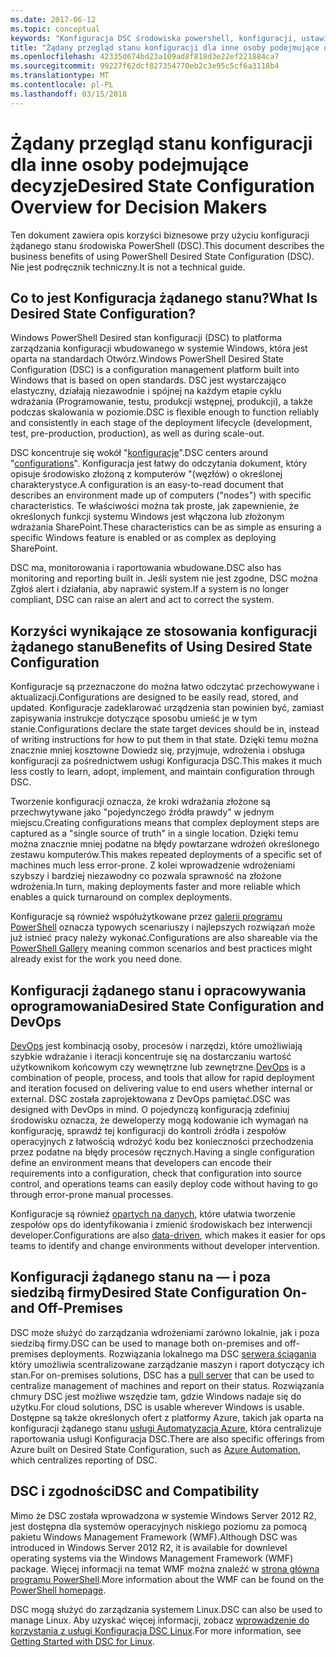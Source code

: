 ```yaml
---
ms.date: 2017-06-12
ms.topic: conceptual
keywords: "Konfiguracja DSC środowiska powershell, konfiguracji, ustawienia"
title: "Żądany przegląd stanu konfiguracji dla inne osoby podejmujące decyzje"
ms.openlocfilehash: 42335d674bd23a109ad8f818d3e22ef221884ca7
ms.sourcegitcommit: 99227f62dcf827354770eb2c3e95c5cf6a3118b4
ms.translationtype: MT
ms.contentlocale: pl-PL
ms.lasthandoff: 03/15/2018
---
```

# <a name="desired-state-configuration-overview-for-decision-makers"></a><span data-ttu-id="b4256-103">Żądany przegląd stanu konfiguracji dla inne osoby podejmujące decyzje</span><span class="sxs-lookup"><span data-stu-id="b4256-103">Desired State Configuration Overview for Decision Makers</span></span>

<span data-ttu-id="b4256-104">Ten dokument zawiera opis korzyści biznesowe przy użyciu konfiguracji żądanego stanu środowiska PowerShell (DSC).</span><span class="sxs-lookup"><span data-stu-id="b4256-104">This document describes the business benefits of using PowerShell Desired State Configuration (DSC).</span></span> <span data-ttu-id="b4256-105">Nie jest podręcznik techniczny.</span><span class="sxs-lookup"><span data-stu-id="b4256-105">It is not a technical guide.</span></span>

## <a name="what-is-desired-state-configuration"></a><span data-ttu-id="b4256-106">Co to jest Konfiguracja żądanego stanu?</span><span class="sxs-lookup"><span data-stu-id="b4256-106">What Is Desired State Configuration?</span></span>

<span data-ttu-id="b4256-107">Windows PowerShell Desired stan konfiguracji (DSC) to platforma zarządzania konfiguracji wbudowanego w systemie Windows, która jest oparta na standardach Otwórz.</span><span class="sxs-lookup"><span data-stu-id="b4256-107">Windows PowerShell Desired State Configuration (DSC) is a configuration management platform built into Windows that is based on open standards.</span></span> <span data-ttu-id="b4256-108">DSC jest wystarczająco elastyczny, działają niezawodnie i spójnej na każdym etapie cyklu wdrażania (Programowanie, testu, produkcji wstępnej, produkcji), a także podczas skalowania w poziomie.</span><span class="sxs-lookup"><span data-stu-id="b4256-108">DSC is flexible enough to function reliably and consistently in each stage of the deployment lifecycle (development, test, pre-production, production), as well as during scale-out.</span></span> 

<span data-ttu-id="b4256-109">DSC koncentruje się wokół "[konfiguracje](https://msdn.microsoft.com/powershell/dsc/configurations)".</span><span class="sxs-lookup"><span data-stu-id="b4256-109">DSC centers around "[configurations](https://msdn.microsoft.com/powershell/dsc/configurations)".</span></span>
<span data-ttu-id="b4256-110">Konfiguracja jest łatwy do odczytania dokument, który opisuje środowisko złożoną z komputerów "(węzłów) o określonej charakterystyce.</span><span class="sxs-lookup"><span data-stu-id="b4256-110">A configuration is an easy-to-read document that describes an environment made up of computers ("nodes") with specific characteristics.</span></span> <span data-ttu-id="b4256-111">Te właściwości można tak proste, jak zapewnienie, że określonych funkcji systemu Windows jest włączona lub złożonym wdrażania SharePoint.</span><span class="sxs-lookup"><span data-stu-id="b4256-111">These characteristics can be as simple as ensuring a specific Windows feature is enabled or as complex as deploying SharePoint.</span></span> 

<span data-ttu-id="b4256-112">DSC ma, monitorowania i raportowania wbudowane.</span><span class="sxs-lookup"><span data-stu-id="b4256-112">DSC also has monitoring and reporting built in.</span></span> <span data-ttu-id="b4256-113">Jeśli system nie jest zgodne, DSC można Zgłoś alert i działania, aby naprawić system.</span><span class="sxs-lookup"><span data-stu-id="b4256-113">If a system is no longer compliant, DSC can raise an alert and act to correct the system.</span></span> 

## <a name="benefits-of-using-desired-state-configuration"></a><span data-ttu-id="b4256-114">Korzyści wynikające ze stosowania konfiguracji żądanego stanu</span><span class="sxs-lookup"><span data-stu-id="b4256-114">Benefits of Using Desired State Configuration</span></span>

<span data-ttu-id="b4256-115">Konfiguracje są przeznaczone do można łatwo odczytać przechowywane i aktualizacji.</span><span class="sxs-lookup"><span data-stu-id="b4256-115">Configurations are designed to be easily read, stored, and updated.</span></span> <span data-ttu-id="b4256-116">Konfiguracje zadeklarować urządzenia stan powinien być, zamiast zapisywania instrukcje dotyczące sposobu umieść je w tym stanie.</span><span class="sxs-lookup"><span data-stu-id="b4256-116">Configurations declare the state target devices should be in, instead of writing instructions for how to put them in that state.</span></span> <span data-ttu-id="b4256-117">Dzięki temu można znacznie mniej kosztowne Dowiedz się, przyjmuje, wdrożenia i obsługa konfiguracji za pośrednictwem usługi Konfiguracja DSC.</span><span class="sxs-lookup"><span data-stu-id="b4256-117">This makes it much less costly to learn, adopt, implement, and maintain configuration through DSC.</span></span> 

<span data-ttu-id="b4256-118">Tworzenie konfiguracji oznacza, że kroki wdrażania złożone są przechwytywane jako "pojedynczego źródła prawdy" w jednym miejscu.</span><span class="sxs-lookup"><span data-stu-id="b4256-118">Creating configurations means that complex deployment steps are captured as a "single source of truth" in a single location.</span></span> <span data-ttu-id="b4256-119">Dzięki temu można znacznie mniej podatne na błędy powtarzane wdrożeń określonego zestawu komputerów.</span><span class="sxs-lookup"><span data-stu-id="b4256-119">This makes repeated deployments of a specific set of machines much less error-prone.</span></span> <span data-ttu-id="b4256-120">Z kolei wprowadzenie wdrożeniami szybszy i bardziej niezawodny co pozwala sprawność na złożone wdrożenia.</span><span class="sxs-lookup"><span data-stu-id="b4256-120">In turn, making deployments faster and more reliable which enables a quick turnaround on complex deployments.</span></span>

<span data-ttu-id="b4256-121">Konfiguracje są również współużytkowane przez [galerii programu PowerShell](https://powershellgallery.com) oznacza typowych scenariuszy i najlepszych rozwiązań może już istnieć pracy należy wykonać.</span><span class="sxs-lookup"><span data-stu-id="b4256-121">Configurations are also shareable via the [PowerShell Gallery](https://powershellgallery.com) meaning common scenarios and best practices might already exist for the work you need done.</span></span>


## <a name="desired-state-configuration-and-devops"></a><span data-ttu-id="b4256-122">Konfiguracji żądanego stanu i opracowywania oprogramowania</span><span class="sxs-lookup"><span data-stu-id="b4256-122">Desired State Configuration and DevOps</span></span>

<span data-ttu-id="b4256-123">[DevOps](http://blogs.technet.com/b/ashleymcglone/archive/2015/11/20/devops-for-n00bs-ie-windows-people.aspx) jest kombinacją osoby, procesów i narzędzi, które umożliwiają szybkie wdrażanie i iteracji koncentruje się na dostarczaniu wartość użytkownikom końcowym czy wewnętrzne lub zewnętrzne.</span><span class="sxs-lookup"><span data-stu-id="b4256-123">[DevOps](http://blogs.technet.com/b/ashleymcglone/archive/2015/11/20/devops-for-n00bs-ie-windows-people.aspx) is a combination of people, process, and tools that allow for rapid deployment and iteration focused on delivering value to end users whether internal or external.</span></span> <span data-ttu-id="b4256-124">DSC została zaprojektowana z DevOps pamiętać.</span><span class="sxs-lookup"><span data-stu-id="b4256-124">DSC was designed with DevOps in mind.</span></span> <span data-ttu-id="b4256-125">O pojedynczą konfiguracją zdefiniuj środowisku oznacza, że deweloperzy mogą kodowanie ich wymagań na konfigurację, sprawdź tej konfiguracji do kontroli źródła i zespołów operacyjnych z łatwością wdrożyć kodu bez konieczności przechodzenia przez podatne na błędy procesów ręcznych.</span><span class="sxs-lookup"><span data-stu-id="b4256-125">Having a single configuration define an environment means that developers can encode their requirements into a configuration, check that configuration into source control, and operations teams can easily deploy code without having to go through error-prone manual processes.</span></span> 

<span data-ttu-id="b4256-126">Konfiguracje są również [opartych na danych](https://msdn.microsoft.com/powershell/dsc/configdata), które ułatwia tworzenie zespołów ops do identyfikowania i zmienić środowiskach bez interwencji developer.</span><span class="sxs-lookup"><span data-stu-id="b4256-126">Configurations are also [data-driven](https://msdn.microsoft.com/powershell/dsc/configdata), which makes it easier for ops teams to identify and change environments without developer intervention.</span></span> 

## <a name="desired-state-configuration-on--and-off-premises"></a><span data-ttu-id="b4256-127">Konfiguracji żądanego stanu na — i poza siedzibą firmy</span><span class="sxs-lookup"><span data-stu-id="b4256-127">Desired State Configuration On- and Off-Premises</span></span>

<span data-ttu-id="b4256-128">DSC może służyć do zarządzania wdrożeniami zarówno lokalnie, jak i poza siedzibą firmy.</span><span class="sxs-lookup"><span data-stu-id="b4256-128">DSC can be used to manage both on-premises and off-premises deployments.</span></span> <span data-ttu-id="b4256-129">Rozwiązania lokalnego ma DSC [serwera ściągania](https://msdn.microsoft.com/powershell/dsc/pullserver) który umożliwia scentralizowane zarządzanie maszyn i raport dotyczący ich stan.</span><span class="sxs-lookup"><span data-stu-id="b4256-129">For on-premises solutions, DSC has a [pull server](https://msdn.microsoft.com/powershell/dsc/pullserver) that can be used to centralize management of machines and report on their status.</span></span> <span data-ttu-id="b4256-130">Rozwiązania chmury DSC jest możliwe wszędzie tam, gdzie Windows nadaje się do użytku.</span><span class="sxs-lookup"><span data-stu-id="b4256-130">For cloud solutions, DSC is usable wherever Windows is usable.</span></span> <span data-ttu-id="b4256-131">Dostępne są także określonych ofert z platformy Azure, takich jak oparta na konfiguracji żądanego stanu [usługi Automatyzacja Azure](https://azure.microsoft.com/en-us/documentation/services/automation/), która centralizuje raportowania usługi Konfiguracja DSC.</span><span class="sxs-lookup"><span data-stu-id="b4256-131">There are also specific offerings from Azure built on Desired State Configuration, such as [Azure Automation](https://azure.microsoft.com/en-us/documentation/services/automation/), which centralizes reporting of DSC.</span></span> 

## <a name="dsc-and-compatibility"></a><span data-ttu-id="b4256-132">DSC i zgodności</span><span class="sxs-lookup"><span data-stu-id="b4256-132">DSC and Compatibility</span></span>

<span data-ttu-id="b4256-133">Mimo że DSC została wprowadzona w systemie Windows Server 2012 R2, jest dostępna dla systemów operacyjnych niskiego poziomu za pomocą pakietu Windows Management Framework (WMF).</span><span class="sxs-lookup"><span data-stu-id="b4256-133">Although DSC was introduced in Windows Server 2012 R2, it is available for downlevel operating systems via the Windows Management Framework (WMF) package.</span></span> <span data-ttu-id="b4256-134">Więcej informacji na temat WMF można znaleźć w [strona główna programu PowerShell](https://msdn.microsoft.com/en-us/powershell/).</span><span class="sxs-lookup"><span data-stu-id="b4256-134">More information about the WMF can be found on the [PowerShell homepage](https://msdn.microsoft.com/en-us/powershell/).</span></span> 

<span data-ttu-id="b4256-135">DSC mogą służyć do zarządzania systemem Linux.</span><span class="sxs-lookup"><span data-stu-id="b4256-135">DSC can also be used to manage Linux.</span></span> <span data-ttu-id="b4256-136">Aby uzyskać więcej informacji, zobacz [wprowadzenie do korzystania z usługi Konfiguracja DSC Linux](https://msdn.microsoft.com/en-us/powershell/dsc/lnxgettingstarted).</span><span class="sxs-lookup"><span data-stu-id="b4256-136">For more information, see [Getting Started with DSC for Linux](https://msdn.microsoft.com/en-us/powershell/dsc/lnxgettingstarted).</span></span>

